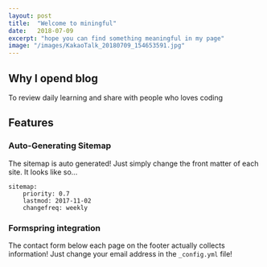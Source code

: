 ```yaml
---
layout: post
title:  "Welcome to miningful"
date:   2018-07-09
excerpt: "hope you can find something meaningful in my page"
image: "/images/KakaoTalk_20180709_154653591.jpg"
---
```


## Why I opend blog
To review daily learning and share with people who loves coding

## Features
### Auto-Generating Sitemap
The sitemap is auto generated! Just simply change the front matter of each site. It looks like so...
```
sitemap:
    priority: 0.7
    lastmod: 2017-11-02
    changefreq: weekly
```
### Formspring integration
The contact form below each page on the footer actually collects information! Just change your email address in the ```_config.yml``` file!
